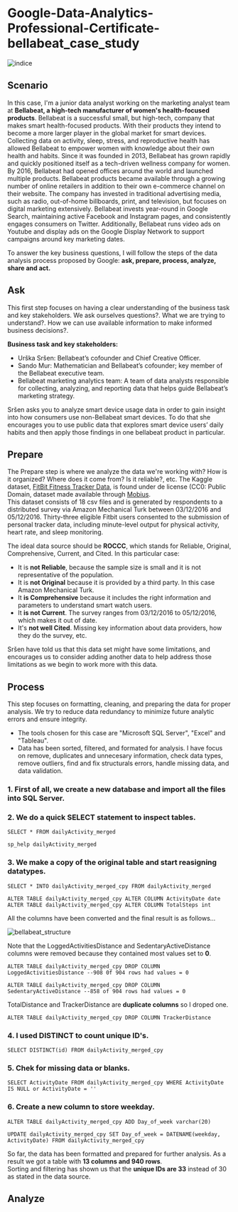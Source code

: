 # Google-Data-Analytics-Professional-Certificate-bellabeat_case_study

![índice](https://user-images.githubusercontent.com/98779367/168304972-6ef68f87-f6e4-47ba-a97c-9716af2a0530.png)


## Scenario
In this case, I'm a junior data analyst working on the marketing analyst team at <b>Bellabeat, a high-tech manufacturer of women's health-focused products</b>.
Bellabeat is a successful small, but high-tech, company that makes smart health-focused products. With their products they intend to become a more larger player in the
global market for smart devices.
Collecting data on activity, sleep, stress, and reproductive health has allowed Bellabeat to empower women with
knowledge about their own health and habits. Since it was founded in 2013, Bellabeat has grown rapidly and quickly
positioned itself as a tech-driven wellness company for women.
By 2016, Bellabeat had opened offices around the world and launched multiple products. Bellabeat products became available
through a growing number of online retailers in addition to their own e-commerce channel on their website. The company
has invested in traditional advertising media, such as radio, out-of-home billboards, print, and television, but focuses on digital
marketing extensively. Bellabeat invests year-round in Google Search, maintaining active Facebook and Instagram pages, and
consistently engages consumers on Twitter. Additionally, Bellabeat runs video ads on Youtube and display ads on the Google
Display Network to support campaigns around key marketing dates.

To answer the key business questions, I will follow the steps of the
data analysis process proposed by Google: <b>ask, prepare, process, analyze, share and act.</b>

## Ask
This first step focuses on having a clear understanding of the business task and key stakeholders.
We ask ourselves questions?. What we are trying to understand?. How we can use available information to make informed business decisions?.

<b>Business task and key stakeholders:</b>
* Urška Sršen: Bellabeat’s cofounder and Chief Creative Officer.
* Sando Mur: Mathematician and Bellabeat’s cofounder; key member of the Bellabeat executive team.
* Bellabeat marketing analytics team: A team of data analysts responsible for collecting, analyzing, and
reporting data that helps guide Bellabeat’s marketing strategy.

Sršen asks you to analyze smart device usage data in order to gain insight into how consumers use non-Bellabeat smart
devices. To do that she encourages you to use public data that explores smart device users’ daily habits and then apply those findings in one bellabeat product in particular.

## Prepare
The Prepare step is where we analyze the data we're working with? How is it organized? Where does it come from? Is it reliable?, etc.
The Kaggle dataset, [FitBit Fitness Tracker Data](https://www.kaggle.com/datasets/arashnic/fitbit), is found under de license (CC0: Public Domain, dataset made available through [Mobius](https://www.kaggle.com/arashnic). 
<br>This dataset consists of 18 csv files and is generated by respondents to a distributed survey via Amazon Mechanical Turk between 03/12/2016 and 05/12/2016. Thirty-three eligible Fitbit users consented to the submission of personal tracker data, including minute-level output for physical activity, heart rate, and sleep monitoring.

The ideal data source should be <b>ROCCC</b>, which stands for Reliable, Original, Comprehensive, Current, and Cited. In this particular case:
* It is <b>not Reliable</b>, because the sample size is small and it is not representative of the population.
* It is <b>not Original</b> because it is provided by a third party. In this case Amazon Mechanical Turk.
* It <b>is Comprehensive</b> because it includes the right information and parameters to understand smart watch users. 
* It <b>is not Current</b>. The survey ranges from 03/12/2016 to 05/12/2016, which makes it out of date.
* It's <b>not well Cited</b>. Missing key information about data providers, how they do the survey, etc.

Sršen have told us that this data set might have some limitations, and encourages us to consider adding another data to help
address those limitations as we begin to work more with this data.

## Process
This step focuses on formatting, cleaning, and preparing the data for proper analysis. We try to reduce data redundancy to minimize future analytic errors and ensure integrity.
* The tools chosen for this case are "Microsoft SQL Server", "Excel" and "Tableau".
* Data has been sorted, filtered, and formated for analysis. I have focus on remove, duplicates and unnecesary information, check data types, remove outliers, find and fix structurals errors, handle missing data, and data validation.

### <b>1.</b> First of all, we create a new database and import all the files into SQL Server.

### <b>2.</b> We do a quick SELECT statement to inspect tables.

`
SELECT *
FROM dailyActivity_merged
`

`sp_help dailyActivity_merged`

### <b>3.</b> We make a copy of the original table and start reasigning datatypes.

`SELECT * INTO dailyActivity_merged_cpy FROM dailyActivity_merged`

`ALTER TABLE dailyActivity_merged_cpy ALTER COLUMN ActivityDate date`
`ALTER TABLE dailyActivity_merged_cpy ALTER COLUMN TotalSteps int`

All the columns have been converted and the final result is as follows...

![bellabeat_structure](https://user-images.githubusercontent.com/98779367/168878509-f52a1b4a-b235-49ad-bd3c-aa9ac3445d8f.jpg)

Note that the LoggedActivitiesDistance and SedentaryActiveDistance columns were removed because they contained most values set to <b>0</b>.

`ALTER TABLE dailyActivity_merged_cpy DROP COLUMN LoggedActivitiesDistance --908 0f 904 rows had values = 0`

`ALTER TABLE dailyActivity_merged_cpy DROP COLUMN SedentaryActiveDistance --858 of 904 rows had values = 0`

TotalDistance and TrackerDistance are <b>duplicate columns</b> so I droped one.

`ALTER TABLE dailyActivity_merged_cpy DROP COLUMN TrackerDistance`

### <b>4.</b> I used DISTINCT to count unique ID's.

`SELECT DISTINCT(id)
FROM dailyActivity_merged_cpy`

### <b>5.</b> Chek for missing data or blanks.

`SELECT ActivityDate
FROM dailyActivity_merged_cpy
WHERE ActivityDate IS NULL or ActivityDate = ''`

### <b>6.</b> Create a new column to store weekday.

`ALTER TABLE dailyActivity_merged_cpy ADD Day_of_week varchar(20)`

`UPDATE dailyActivity_merged_cpy
SET Day_of_week = DATENAME(weekday, ActivityDate)
FROM dailyActivity_merged_cpy`


So far, the data has been formatted and prepared for further analysis. As a result we got a table with <b>13 columns and 940 rows</b>. 
<br>Sorting and filtering has shown us that the <b>unique IDs are 33</b> instead of 30 as stated in the data source.


## Analyze
